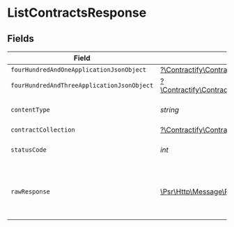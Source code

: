 # ListContractsResponse


## Fields

| Field                                                                                                                                              | Type                                                                                                                                               | Required                                                                                                                                           | Description                                                                                                                                        |
| -------------------------------------------------------------------------------------------------------------------------------------------------- | -------------------------------------------------------------------------------------------------------------------------------------------------- | -------------------------------------------------------------------------------------------------------------------------------------------------- | -------------------------------------------------------------------------------------------------------------------------------------------------- |
| `fourHundredAndOneApplicationJsonObject`                                                                                                           | [?\Contractify\ContractifyAPI\Models\Operations\ListContractsResponseBody](../../Models/Operations/ListContractsResponseBody.md)                   | :heavy_minus_sign:                                                                                                                                 | Unauthenticated                                                                                                                                    |
| `fourHundredAndThreeApplicationJsonObject`                                                                                                         | [?\Contractify\ContractifyAPI\Models\Operations\ListContractsContractsResponseBody](../../Models/Operations/ListContractsContractsResponseBody.md) | :heavy_minus_sign:                                                                                                                                 | Forbidden                                                                                                                                          |
| `contentType`                                                                                                                                      | *string*                                                                                                                                           | :heavy_check_mark:                                                                                                                                 | HTTP response content type for this operation                                                                                                      |
| `contractCollection`                                                                                                                               | [?\Contractify\ContractifyAPI\Models\Shared\ContractCollection](../../Models/Shared/ContractCollection.md)                                         | :heavy_minus_sign:                                                                                                                                 | OK                                                                                                                                                 |
| `statusCode`                                                                                                                                       | *int*                                                                                                                                              | :heavy_check_mark:                                                                                                                                 | HTTP response status code for this operation                                                                                                       |
| `rawResponse`                                                                                                                                      | [\Psr\Http\Message\ResponseInterface](https://www.php-fig.org/psr/psr-7/#33-psrhttpmessageresponseinterface)                                       | :heavy_check_mark:                                                                                                                                 | Raw HTTP response; suitable for custom response parsing                                                                                            |